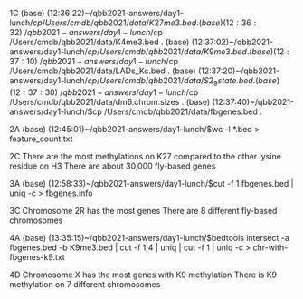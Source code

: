 1C
(base) (12:36:22)~/qbb2021-answers/day1-lunch/$cp /Users/cmdb/qbb2021/data/K27me3.bed .
(base) (12:36:32)~/qbb2021-answers/day1-lunch/$cp /Users/cmdb/qbb2021/data/K4me3.bed .
(base) (12:37:02)~/qbb2021-answers/day1-lunch/$cp /Users/cmdb/qbb2021/data/K9me3.bed .
(base) (12:37:10)~/qbb2021-answers/day1-lunch/$cp /Users/cmdb/qbb2021/data/LADs_Kc.bed .
(base) (12:37:20)~/qbb2021-answers/day1-lunch/$cp /Users/cmdb/qbb2021/data/S2_9state.bed .
(base) (12:37:30)~/qbb2021-answers/day1-lunch/$cp /Users/cmdb/qbb2021/data/dm6.chrom.sizes .
(base) (12:37:40)~/qbb2021-answers/day1-lunch/$cp /Users/cmdb/qbb2021/data/fbgenes.bed .

2A
(base) (12:45:01)~/qbb2021-answers/day1-lunch/$wc -l *.bed > feature_count.txt

2C
There are the most methylations on K27 compared to the other lysine residue on H3
There are about 30,000 fly-based genes

3A
(base) (12:58:33)~/qbb2021-answers/day1-lunch/$cut -f 1 fbgenes.bed | uniq -c > fbgenes.info

3C
Chromosome 2R has the most genes
There are 8 different fly-based chromosomes

4A
(base) (13:35:15)~/qbb2021-answers/day1-lunch/$bedtools intersect -a fbgenes.bed -b K9me3.bed | cut -f 1,4 | uniq | cut -f 1 | uniq -c > chr-with-fbgenes-k9.txt

4D
Chromosome X has the most genes with K9 methylation
There is K9 methylation on 7 different chromosomes
